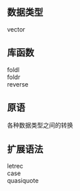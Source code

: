 数据类型
----
vector

库函数
----
foldl  
foldr  
reverse  

原语
----
各种数据类型之间的转换

扩展语法
----
letrec  
case  
quasiquote  
